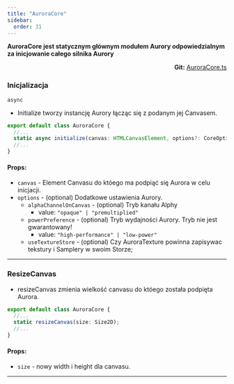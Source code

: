 ```yaml
---
title: "AuroraCore"
sidebar:
  order: 31
---
```


**AuroraCore jest statycznym głównym modułem Aurory odpowiedzialnym za inicjowanie całego silnika Aurory**

<div style="text-align: right"> <b>Git:</b> <a
href="https://github.com/Tolethrien/GameEngine-core/blob/dev/src/core/aurora/auroraCore.ts" 
 style="cursor:pointer">AuroraCore.ts</a> </div>

### Inicjalizacja

`async`

- Initialize tworzy instancję Aurory łącząc się z podanym jej Canvasem.

```ts title="AuroraCore.ts"
export default class AuroraCore {
  //...
  static async initialize(canvas: HTMLCanvasElement, options?: CoreOptions);
  //...
}
```

#### Props:

- `canvas` - Element Canvasu do któego ma podpiąć się Aurora w celu inicjacji.
- `options` - (optional) Dodatkowe ustawienia Aurory.
  - `alphaChannelOnCanvas` - (optional) Tryb kanału Alphy
    - value: `"opaque" | "premultiplied"`
  - `powerPreference` - (optional) Tryb wydajności Aurory. Tryb nie jest gwarantowany!
    - value: `"high-performance" | "low-power"`
  - `useTextureStore` - (optional) Czy AuroraTexture powinna zapisywac tekstury i Samplery w swoim Storze;

<hr/>

### ResizeCanvas

- resizeCanvas zmienia wielkość canvasu do któego została podpięta Aurora.

```ts title="AuroraCore.ts"
export default class AuroraCore {
  //...
  static resizeCanvas(size: Size2D);
  //...
}
```

#### Props:

- `size` - nowy width i height dla canvasu.

<hr/>
